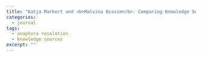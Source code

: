 ```yaml
---
title: "Katja Markert and <b>Malvina Nissim</b>. Comparing Knowledge Sources for Nominal Anaphora Resolution. <i>Computational Linguistics</i>, 31(3), 2005."
categories: 
  - journal
tags:
  - anaphora resolution
  - knowledge sources
excerpt: ""
---
```



